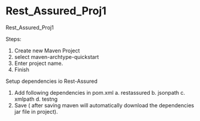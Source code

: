 # Rest_Assured_Proj1
Rest_Assured_Proj1

Steps:
1. Create new Maven Project
2. select maven-archtype-quickstart
3. Enter project name.
4. Finish

Setup dependencies
io Rest-Assured
1. Add following dependencies in pom.xml
	a. restassured
	b. jsonpath
	c. xmlpath
	d. testng
2. Save ( after saving maven will automatically download the dependencies jar file in project).


